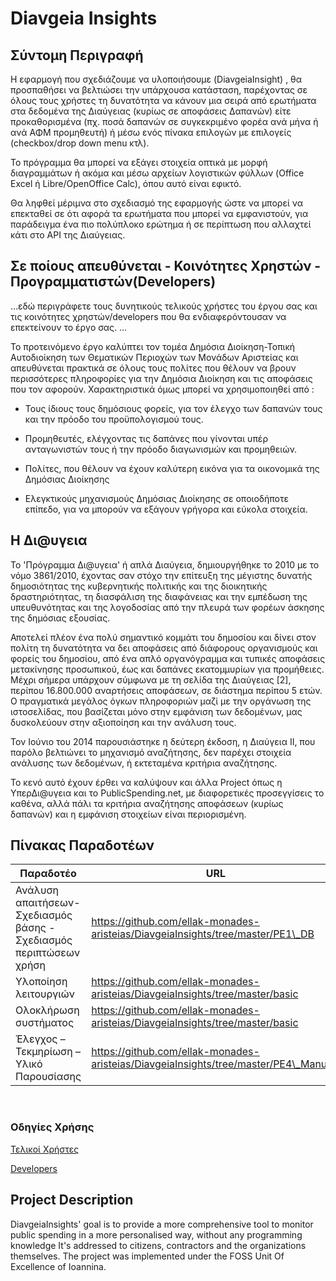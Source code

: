 Diavgeia Insights
=================

Σύντομη Περιγραφή
-----------------

Η εφαρμογή που σχεδιάζουμε να υλοποιήσουμε (DiavgeiaInsight) , θα προσπαθήσει να
βελτιώσει την υπάρχουσα κατάσταση, παρέχοντας σε όλους τους χρήστες τη
δυνατότητα να κάνουν μια σειρά από ερωτήματα στα δεδομένα της Διαύγειας (κυρίως
σε αποφάσεις Δαπανών) είτε προκαθορισμένα (πχ. ποσά δαπανών σε συγκεκριμένο
φορέα ανά μήνα ή ανά ΑΦΜ προμηθευτή) ή μέσω ενός πίνακα επιλογών με επιλογείς
(checkbox/drop down menu κτλ).

Το πρόγραμμα θα μπορεί να εξάγει στοιχεία οπτικά με μορφή διαγραμμάτων ή ακόμα
και μέσω αρχείων λογιστικών φύλλων (Office Excel ή Libre/OpenOffice Calc), όπου
αυτό είναι εφικτό.

Θα ληφθεί μέριμνα στο σχεδιασμό της εφαρμογής ώστε να μπορεί να επεκταθεί σε ότι
αφορά τα ερωτήματα που μπορεί να εμφανιστούν, για παράδειγμα ένα πιο πολύπλοκο
ερώτημα ή σε περίπτωση που αλλαχτεί κάτι στο API της Διαύγειας.

## Σε ποίους απευθύνεται - Κοινότητες Χρηστών - Προγραμματιστών(Developers) ##
...εδώ περιγράφετε τους δυνητικούς τελικούς χρήστες του έργου σας και τις κοινότητες χρηστών/developers που θα ενδιαφερόντουσαν να επεκτείνουν το έργο σας. ...

Το προτεινόμενο έργο καλύπτει τον τομέα Δημόσια Διοίκηση-Τοπική Αυτοδιοίκηση των
Θεματικών Περιοχών των Μονάδων Αριστείας και απευθύνεται πρακτικά σε όλους τους
πολίτες που θέλουν να βρουν περισσότερες πληροφορίες για την Δημόσια Διοίκηση
και τις αποφάσεις που τον αφορούν. Χαρακτηριστικά όμως μπορεί να χρησιμοποιηθεί
από :

-   Τους ίδιους τους δημόσιους φορείς, για τον έλεγχο των δαπανών τους και την
    πρόοδο του προϋπολογισμού τους.

-   Προμηθευτές, ελέγχοντας τις δαπάνες που γίνονται υπέρ ανταγωνιστών τους ή
    την πρόοδο διαγωνισμών και προμηθειών.

-   Πολίτες, που θέλουν να έχουν καλύτερη εικόνα για τα οικονομικά της Δημόσιας
    Διοίκησης

-   Ελεγκτικούς μηχανισμούς Δημόσιας Διοίκησης σε οποιοδήποτε επίπεδο, για να
    μπορούν να εξάγουν γρήγορα και εύκολα στοιχεία.



Η Δι\@υγεια
-----------

Το 'Πρόγραμμα Δι\@υγεια' ή απλά Διαύγεια, δημιουργήθηκε το 2010 με το νόμο
3861/2010, έχοντας σαν στόχο την επίτευξη της μέγιστης δυνατής δημοσιότητας της
κυβερνητικής πολιτικής και της διοικητικής δραστηριότητας, τη διασφάλιση της
διαφάνειας και την εμπέδωση της υπευθυνότητας και της λογοδοσίας από την πλευρά
των φορέων άσκησης της δημόσιας εξουσίας.

Αποτελεί πλέον ένα πολύ σημαντικό κομμάτι του δημοσίου και δίνει στον πολίτη τη
δυνατότητα να δει αποφάσεις από διάφορους οργανισμούς και φορείς του δημοσίου,
από ένα απλό οργανόγραμμα και τυπικές αποφάσεις μετακίνησης προσωπικού, έως και
δαπάνες εκατομμυρίων για προμήθειες. Μέχρι σήμερα υπάρχουν σύμφωνα με τη σελίδα
της Διαύγειας [2], περίπου 16.800.000 αναρτήσεις αποφάσεων, σε διάστημα περίπου
5 ετών. Ο πραγματικά μεγάλος όγκων πληροφοριών μαζί με την οργάνωση της
ιστοσελίδας, που βασίζεται μόνο στην εμφάνιση των δεδομένων, μας δυσκολεύουν
στην αξιοποίηση και την ανάλυση τους.

Τον Ιούνιο του 2014 παρουσιάστηκε η δεύτερη έκδοση, η Διαύγεια ΙΙ, που παρόλο
βελτιώνει το μηχανισμό αναζήτησης, δεν παρέχει στοιχεία ανάλυσης των δεδομένων,
ή εκτεταμένα κριτήρια αναζήτησης.

Το κενό αυτό έχουν έρθει να καλύψουν και άλλα Project όπως η ΥπερΔι\@υγεια και
το PublicSpending.net, με διαφορετικές προσεγγίσεις το καθένα, αλλά πάλι τα
κριτήρια αναζήτησης αποφάσεων (κυρίως δαπανών) και η εμφάνιση στοιχείων είναι
περιορισμένη.

Πίνακας Παραδοτέων
------------------

| **Παραδοτέο**                                                       | **URL**                                                                              |
|---------------------------------------------------------------------|--------------------------------------------------------------------------------------|
| Ανάλυση απαιτήσεων- Σχεδιασμός βάσης - Σχεδιασμός περιπτώσεων χρήση | https://github.com/ellak-monades-aristeias/DiavgeiaInsights/tree/master/PE1\_DB      |
| Υλοποίηση λειτουργιών                                               | https://github.com/ellak-monades-aristeias/DiavgeiaInsights/tree/master/basic        |
| Ολοκλήρωση συστήματος                                               | https://github.com/ellak-monades-aristeias/DiavgeiaInsights/tree/master/basic        |
| Έλεγχος – Τεκμηρίωση – Υλικό Παρουσίασης                            | https://github.com/ellak-monades-aristeias/DiavgeiaInsights/tree/master/PE4\_Manuals |

 

### Οδηγίες Χρήσης

[Τελικοί
Χρήστες](<https://github.com/ellak-monades-aristeias/DiavgeiaInsights/blob/master/PE4_Manuals/usermanual/user_manual.pdf>)

[Developers](<https://github.com/ellak-monades-aristeias/DiavgeiaInsights/blob/master/PE4_Manuals/devmanual/dev_manual.pdf>)

Project Description
---------------
DiavgeiaInsights' goal is to provide a more comprehensive tool to monitor public spending in a more personalised way, without any programming knowledge
It's addressed to citizens, contractors and the organizations themselves. 
The project was implemented under the FOSS Unit Of Excellence of Ioannina.